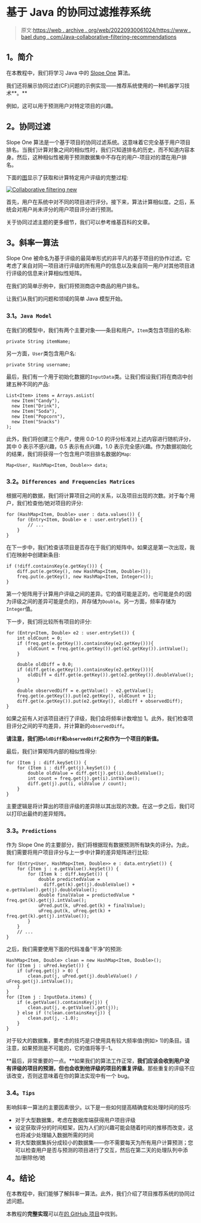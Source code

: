 # 基于 Java 的协同过滤推荐系统

> 原文:[https://web . archive . org/web/20220930061024/https://www . bael dung . com/Java-collaborative-filtering-recommendations](https://web.archive.org/web/20220930061024/https://www.baeldung.com/java-collaborative-filtering-recommendations)

## **1。简介**

在本教程中，我们将学习 Java 中的 [Slope One](https://web.archive.org/web/20220815033003/https://en.wikipedia.org/wiki/Slope_One) 算法。

我们还将展示协同过滤(CF)问题的示例实现——推荐系统使用的一种机器学习技术**。**

例如，这可以用于预测用户对特定项目的兴趣。

## **2。协同过滤**

Slope One 算法是一个基于项目的协同过滤系统。这意味着它完全基于用户项目排名。当我们计算对象之间的相似性时，我们只知道排名的历史，而不知道内容本身。然后，这种相似性被用于预测数据集中不存在的用户-项目对的潜在用户排名。

下面的[图](https://web.archive.org/web/20220815033003/https://commons.wikimedia.org/wiki/File:Collaborative_filtering.gif)显示了获取和计算特定用户评级的完整过程:

[![Collaborative filtering new](../Images/caf28fddcef363deb39e5e6c5723c0cd.png)](/web/20220815033003/https://www.baeldung.com/wp-content/uploads/2016/12/Collaborative_filtering_new.gif)

首先，用户在系统中对不同的项目进行评分。接下来，算法计算相似度。之后，系统会对用户尚未评分的用户项目评分进行预测。

关于协同过滤主题的更多细节，我们可以参考维基百科的文章。

## **3。斜率一算法**

Slope One 被命名为基于评级的最简单形式的非平凡的基于项目的协作过滤。它考虑了来自对同一项目进行评级的所有用户的信息以及来自同一用户对其他项目进行评级的信息来计算相似性矩阵。

在我们的简单示例中，我们将预测商店中商品的用户排名。

让我们从我们的问题和领域的简单 Java 模型开始。

### **3.1。`Java Model`**

在我们的模型中，我们有两个主要对象——条目和用户。`Item`类包含项目的名称:

```
private String itemName;
```

另一方面，`User`类包含用户名:

```
private String username;
```

最后，我们有一个用于初始化数据的`InputData`类。让我们假设我们将在商店中创建五种不同的产品:

```
List<Item> items = Arrays.asList(
  new Item("Candy"), 
  new Item("Drink"), 
  new Item("Soda"), 
  new Item("Popcorn"), 
  new Item("Snacks")
);
```

此外，我们将创建三个用户，使用 0.0-1.0 的评分标准对上述内容进行随机评分，其中 0 表示不感兴趣，0.5 表示有点兴趣，1.0 表示完全感兴趣。作为数据初始化的结果，我们将获得一个包含用户项目排名数据的`Map`:

```
Map<User, HashMap<Item, Double>> data;
```

### **3.2。`Differences and Frequencies Matrices`**

根据可用的数据，我们将计算项目之间的关系，以及项目出现的次数。对于每个用户，我们检查他/她对项目的评分:

```
for (HashMap<Item, Double> user : data.values()) {
    for (Entry<Item, Double> e : user.entrySet()) {
        // ...
    }
}
```

在下一步中，我们检查该项目是否存在于我们的矩阵中。如果这是第一次出现，我们在映射中创建新条目:

```
if (!diff.containsKey(e.getKey())) {
    diff.put(e.getKey(), new HashMap<Item, Double>());
    freq.put(e.getKey(), new HashMap<Item, Integer>());
} 
```

第一个矩阵用于计算用户评级之间的差异。它的值可能是正的，也可能是负的(因为评级之间的差异可能是负的)，并存储为`Double`。另一方面，频率存储为`Integer`值。

下一步，我们将比较所有项目的评分:

```
for (Entry<Item, Double> e2 : user.entrySet()) {
    int oldCount = 0;
    if (freq.get(e.getKey()).containsKey(e2.getKey())){
        oldCount = freq.get(e.getKey()).get(e2.getKey()).intValue();
    }

    double oldDiff = 0.0;
    if (diff.get(e.getKey()).containsKey(e2.getKey())){
        oldDiff = diff.get(e.getKey()).get(e2.getKey()).doubleValue();
    }

    double observedDiff = e.getValue() - e2.getValue();
    freq.get(e.getKey()).put(e2.getKey(), oldCount + 1);
    diff.get(e.getKey()).put(e2.getKey(), oldDiff + observedDiff);
}
```

如果之前有人对该项目进行了评级，我们会将频率计数增加 1。此外，我们检查项目评分之间的平均差异，并计算新的`observedDiff`。

**请注意，我们把`oldDiff`和`observedDiff`之和作为一个项目的新值。**

最后，我们计算矩阵内部的相似性得分:

```
for (Item j : diff.keySet()) {
    for (Item i : diff.get(j).keySet()) {
        double oldValue = diff.get(j).get(i).doubleValue();
        int count = freq.get(j).get(i).intValue();
        diff.get(j).put(i, oldValue / count);
    }
}
```

主要逻辑是将计算出的项目评级的差异除以其出现的次数。在这一步之后，我们可以打印出最终的差异矩阵。

### **3.3。`Predictions`**

作为 Slope One 的主要部分，我们将根据现有数据预测所有缺失的评分。为此，我们需要将用户项目评分与上一步中计算的差异矩阵进行比较:

```
for (Entry<User, HashMap<Item, Double>> e : data.entrySet()) {
    for (Item j : e.getValue().keySet()) {
        for (Item k : diff.keySet()) {
            double predictedValue =
              diff.get(k).get(j).doubleValue() + e.getValue().get(j).doubleValue();
            double finalValue = predictedValue * freq.get(k).get(j).intValue();
            uPred.put(k, uPred.get(k) + finalValue);
            uFreq.put(k, uFreq.get(k) + freq.get(k).get(j).intValue());
        }
    }
    // ...
}
```

之后，我们需要使用下面的代码准备“干净”的预测:

```
HashMap<Item, Double> clean = new HashMap<Item, Double>();
for (Item j : uPred.keySet()) {
    if (uFreq.get(j) > 0) {
        clean.put(j, uPred.get(j).doubleValue() / uFreq.get(j).intValue());
    }
}
for (Item j : InputData.items) {
    if (e.getValue().containsKey(j)) {
        clean.put(j, e.getValue().get(j));
    } else if (!clean.containsKey(j)) {
        clean.put(j, -1.0);
    }
}
```

对于较大的数据集，要考虑的技巧是只使用具有较大频率值(例如> 1)的条目。请注意，如果预测是不可能的，它的值将等于-1。

**最后，非常重要的一点。**如果我们的算法工作正常，**我们应该会收到用户没有评级的项目的预测，但也会收到他评级的项目的重复评级**。那些重复的评级不应该改变，否则这意味着在你的算法实现中有一个 bug。

### **3.4。`Tips`**

影响斜率一算法的主要因素很少。以下是一些如何提高精确度和处理时间的技巧:

*   对于大型数据集，考虑在数据库端获得用户项目评级
*   设定获取评分的时间框架，因为人们的兴趣可能会随着时间的推移而改变，这也将减少处理输入数据所需的时间
*   将大型数据集拆分成较小的数据集——你不需要每天为所有用户计算预测；您可以检查用户是否与预测的项目进行了交互，然后在第二天的处理队列中添加/删除他/她

## **4。结论**

在本教程中，我们能够了解斜率一算法。此外，我们介绍了项目推荐系统的协同过滤问题。

本教程的**完整实现**可以在[的 GitHub 项目](https://web.archive.org/web/20220815033003/https://github.com/eugenp/tutorials/tree/master/algorithms-modules/algorithms-miscellaneous-2 "The Full Registration/Authentication Example Project on Github ")中找到。